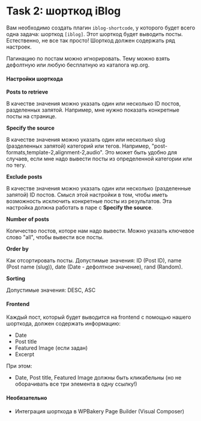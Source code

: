 # Task 2: шорткод iBlog

Вам необходимо создать плагин `iblog-shortcode`, у которого будет всего одна задача: шорткод `[iblog]`. Этот шорткод будет выводить посты. Естественно, не все так просто! Шорткод должен содержать ряд настроек.

Пагинацию по постам можно игнорировать. Тему можно взять дефолтную или любую бесплатную из каталога wp.org.

#### Настройки шорткода

**Posts to retrieve**

В качестве значения можно указать один или несколько ID постов, разделенных запятой. Например, мне нужно показать конкретные посты на странице.

**Specify the source**

В качестве значения можно указать один или несколько slug (разделенных запятой) категорий или тегов. Например, "post-formats,template-2,alignment-2,audio". Это может быть удобно для случаев, если мне надо вывести посты из определенной категории или по тегу.

**Exclude posts**

В качестве значения можно указать один или несколько (разделенные запятой) ID постов. Смысл этой настройки в том, чтобы иметь возможность исключить конкретные посты из результатов. Эта настройка должна работать в паре с **Specify the source**.

**Number of posts**

Количество постов, которе нам надо вывести. Можно указать ключевое слово "all", чтобы вывести все посты.

**Order by**

Как отсортировать посты. Допустимые значения: ID (Post ID), name (Post name (slug)), date (Date - дефолтное значение), rand (Random).

**Sorting**

Допустимые значения: DESC, ASC

#### Frontend

Каждый пост, который будет выводится на frontend с помощью нашего шорткода, должен содержать информацию:

* Date
* Post title
* Featured Image (если задан)
* Excerpt

При этом:

* Date, Post title, Featured Image должны быть кликабельны (но не оборачивать все три элемента в одну ссылку!)

#### Необязательно

* Интеграция шорткода в WPBakery Page Builder (Visual Composer)
